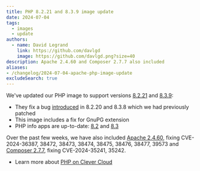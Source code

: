 ```yaml
---
title: PHP 8.2.21 and 8.3.9 image update
date: 2024-07-04
tags:
  - images
  - update
authors:
  - name: David Legrand
    link: https://github.com/davlgd
    image: https://github.com/davlgd.png?size=40
description: Apache 2.4.60 and Composer 2.7.7 also included
aliases:
- /changelog/2024-07-04-apache-php-image-update
excludeSearch: true
---
```


We've updated our PHP image to support versions [8.2.21](https://www.php.net/ChangeLog-8.php#8.2.21) and [8.3.9](https://www.php.net/ChangeLog-8.php#8.3.9):
* They fix a bug [introduced](https://github.com/api-platform/core/issues/6416) in 8.2.20 and 8.3.8 which we had previously patched
* This image includes a fix for GnuPG extension
* PHP info apps are up-to-date: [8.2](https://php82info.cleverapps.io) and [8.3](https://php83info.cleverapps.io)

Over the past few weeks, we have also included [Apache 2.4.60](https://dlcdn.apache.org/httpd/CHANGES_2.4.60), fixing CVE-2024-36387, 38472, 38473, 38474, 38475, 38476, 38477, 39573 and [Composer 2.7.7](https://github.com/composer/composer/releases/tag/2.7.7), fixing CVE-2024-35241, 35242.

* Learn more about [PHP on Clever Cloud](/doc/applications/php/)

